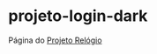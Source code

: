 # projeto-login-dark
 

<p>Página do <a href="https://derekesper.github.io/projeto-login-dark/">Projeto Relógio</a></p>


